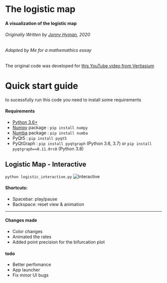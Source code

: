 # The logistic map

#### A visualization of the logistic map

###### Originally Written by [Jonny Hyman](https://www.jonnyhyman.com), 2020
###### Adapted by Me for a mathemathics essay

The original code was developed for [this YouTube video from Veritasium](https://www.youtube.com/watch?v=ovJcsL7vyrk)


# Quick start guide
to sucessfully run this code you need to install some requirements

#### Requirements
- [Python 3.6+](https://www.anaconda.com/distribution/) 
- [Numpy](https://numpy.org) package : `pip install numpy`
- [Numba](https://numba.pydata.org) package : `pip install numba`
- PyQt5 : `pip install pyqt5`
- PyQtGraph : `pip install pyqtgraph` (Python 3.6, 3.7) or `pip install pyqtgraph==0.11.0rc0` (Python 3.8)

## Logistic Map - Interactive
`python logistic_interactive.py`
![Interactive](https://github.com/jonnyhyman/Chaos/blob/master/images/logistic-interactive.png?raw=true)

#### Shortcuts:
- Spacebar: play/pause
- Backspace: reset view & animation
----

#### Changes made
- Color changes
- Animated the rates 
- Added point precision for the bifurcation plot

#### todo
- Better perfomance 
- App launcher
- Fix minor UI bugs
